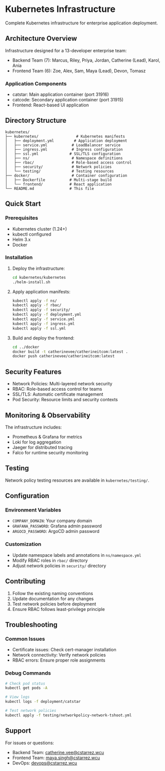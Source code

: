 # Kubernetes Infrastructure

Complete Kubernetes infrastructure for enterprise application deployment.

## Architecture Overview

Infrastructure designed for a 13-developer enterprise team:
- Backend Team (7): Marcus, Riley, Priya, Jordan, Catherine (Lead), Karol, Ania
- Frontend Team (6): Zoe, Alex, Sam, Maya (Lead), Devon, Tomasz

### Application Components
- catstar: Main application container (port 31916)
- catcode: Secondary application container (port 31915)
- Frontend: React-based UI application

## Directory Structure

```
kubernetes/
├── kubernetes/                 # Kubernetes manifests
│   ├── deployment.yml         # Application deployment
│   ├── service.yml           # LoadBalancer service
│   ├── ingress.yml           # Ingress configuration
│   ├── ssl.yml              # SSL/TLS configuration
│   ├── ns/                   # Namespace definitions
│   ├── rbac/                 # Role-based access control
│   ├── security/             # Network policies
│   └── testing/              # Testing resources
├── docker/                   # Container configuration
│   ├── Dockerfile           # Multi-stage build
│   └── frontend/            # React application
└── README.md                # This file
```

## Quick Start

### Prerequisites
- Kubernetes cluster (1.24+)
- kubectl configured
- Helm 3.x
- Docker

### Installation

1. Deploy the infrastructure:
   ```bash
   cd kubernetes/kubernetes
   ./helm-install.sh
   ```

2. Apply application manifests:
   ```bash
   kubectl apply -f ns/
   kubectl apply -f rbac/
   kubectl apply -f security/
   kubectl apply -f deployment.yml
   kubectl apply -f service.yml
   kubectl apply -f ingress.yml
   kubectl apply -f ssl.yml
   ```

3. Build and deploy the frontend:
   ```bash
   cd ../docker
   docker build -t catherinevee/catherineitcom:latest .
   docker push catherinevee/catherineitcom:latest
   ```

## Security Features

- Network Policies: Multi-layered network security
- RBAC: Role-based access control for teams
- SSL/TLS: Automatic certificate management
- Pod Security: Resource limits and security contexts

## Monitoring & Observability

The infrastructure includes:
- Prometheus & Grafana for metrics
- Loki for log aggregation
- Jaeger for distributed tracing
- Falco for runtime security monitoring

## Testing

Network policy testing resources are available in `kubernetes/testing/`.

## Configuration

### Environment Variables
- `COMPANY_DOMAIN`: Your company domain
- `GRAFANA_PASSWORD`: Grafana admin password
- `ARGOCD_PASSWORD`: ArgoCD admin password

### Customization
- Update namespace labels and annotations in `ns/namespace.yml`
- Modify RBAC roles in `rbac/` directory
- Adjust network policies in `security/` directory

## Contributing

1. Follow the existing naming conventions
2. Update documentation for any changes
3. Test network policies before deployment
4. Ensure RBAC follows least-privilege principle

## Troubleshooting

### Common Issues
- Certificate issues: Check cert-manager installation
- Network connectivity: Verify network policies
- RBAC errors: Ensure proper role assignments

### Debug Commands
```bash
# Check pod status
kubectl get pods -A

# View logs
kubectl logs -f deployment/catstar

# Test network policies
kubectl apply -f testing/networkpolicy-network-tshoot.yml
```

## Support

For issues or questions:
- Backend Team: catherine.vee@cstarrez.wcu
- Frontend Team: maya.singh@cstarrez.wcu
- DevOps: devops@cstarrez.wcu
